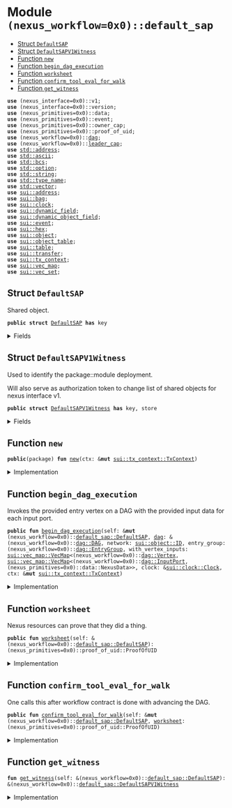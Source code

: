 
<a name="(nexus_workflow=0x0)_default_sap"></a>

# Module `(nexus_workflow=0x0)::default_sap`



-  [Struct `DefaultSAP`](#(nexus_workflow=0x0)_default_sap_DefaultSAP)
-  [Struct `DefaultSAPV1Witness`](#(nexus_workflow=0x0)_default_sap_DefaultSAPV1Witness)
-  [Function `new`](#(nexus_workflow=0x0)_default_sap_new)
-  [Function `begin_dag_execution`](#(nexus_workflow=0x0)_default_sap_begin_dag_execution)
-  [Function `worksheet`](#(nexus_workflow=0x0)_default_sap_worksheet)
-  [Function `confirm_tool_eval_for_walk`](#(nexus_workflow=0x0)_default_sap_confirm_tool_eval_for_walk)
-  [Function `get_witness`](#(nexus_workflow=0x0)_default_sap_get_witness)


<pre><code><b>use</b> (nexus_interface=0x0)::v1;
<b>use</b> (nexus_interface=0x0)::version;
<b>use</b> (nexus_primitives=0x0)::data;
<b>use</b> (nexus_primitives=0x0)::event;
<b>use</b> (nexus_primitives=0x0)::owner_cap;
<b>use</b> (nexus_primitives=0x0)::proof_of_uid;
<b>use</b> (nexus_workflow=0x0)::<a href="../nexus_workflow/dag.md#(nexus_workflow=0x0)_dag">dag</a>;
<b>use</b> (nexus_workflow=0x0)::<a href="../nexus_workflow/leader_cap.md#(nexus_workflow=0x0)_leader_cap">leader_cap</a>;
<b>use</b> <a href="../dependencies/std/address.md#std_address">std::address</a>;
<b>use</b> <a href="../dependencies/std/ascii.md#std_ascii">std::ascii</a>;
<b>use</b> <a href="../dependencies/std/bcs.md#std_bcs">std::bcs</a>;
<b>use</b> <a href="../dependencies/std/option.md#std_option">std::option</a>;
<b>use</b> <a href="../dependencies/std/string.md#std_string">std::string</a>;
<b>use</b> <a href="../dependencies/std/type_name.md#std_type_name">std::type_name</a>;
<b>use</b> <a href="../dependencies/std/vector.md#std_vector">std::vector</a>;
<b>use</b> <a href="../dependencies/sui/address.md#sui_address">sui::address</a>;
<b>use</b> <a href="../dependencies/sui/bag.md#sui_bag">sui::bag</a>;
<b>use</b> <a href="../dependencies/sui/clock.md#sui_clock">sui::clock</a>;
<b>use</b> <a href="../dependencies/sui/dynamic_field.md#sui_dynamic_field">sui::dynamic_field</a>;
<b>use</b> <a href="../dependencies/sui/dynamic_object_field.md#sui_dynamic_object_field">sui::dynamic_object_field</a>;
<b>use</b> <a href="../dependencies/sui/event.md#sui_event">sui::event</a>;
<b>use</b> <a href="../dependencies/sui/hex.md#sui_hex">sui::hex</a>;
<b>use</b> <a href="../dependencies/sui/object.md#sui_object">sui::object</a>;
<b>use</b> <a href="../dependencies/sui/object_table.md#sui_object_table">sui::object_table</a>;
<b>use</b> <a href="../dependencies/sui/table.md#sui_table">sui::table</a>;
<b>use</b> <a href="../dependencies/sui/transfer.md#sui_transfer">sui::transfer</a>;
<b>use</b> <a href="../dependencies/sui/tx_context.md#sui_tx_context">sui::tx_context</a>;
<b>use</b> <a href="../dependencies/sui/vec_map.md#sui_vec_map">sui::vec_map</a>;
<b>use</b> <a href="../dependencies/sui/vec_set.md#sui_vec_set">sui::vec_set</a>;
</code></pre>



<a name="(nexus_workflow=0x0)_default_sap_DefaultSAP"></a>

## Struct `DefaultSAP`

Shared object.


<pre><code><b>public</b> <b>struct</b> <a href="../nexus_workflow/default_sap.md#(nexus_workflow=0x0)_default_sap_DefaultSAP">DefaultSAP</a> <b>has</b> key
</code></pre>



<details>
<summary>Fields</summary>


<dl>
<dt>
<code>id: <a href="../dependencies/sui/object.md#sui_object_UID">sui::object::UID</a></code>
</dt>
<dd>
</dd>
<dt>
<code>witness: <a href="../dependencies/sui/bag.md#sui_bag_Bag">sui::bag::Bag</a></code>
</dt>
<dd>
 On package upgrade, we'll want to replace the previous witness with a
 new one that identifies the new package.
 This is because as of now Sui doesn't give us access to the package ID
 so we need to always create a new type and query it from the type via
 its type name.
</dd>
<dt>
<code>iv: (nexus_interface=0x0)::version::InterfaceVersion</code>
</dt>
<dd>
 Clients can search the smart agent shared object for this type to
 determine what interface to expect.
</dd>
</dl>


</details>

<a name="(nexus_workflow=0x0)_default_sap_DefaultSAPV1Witness"></a>

## Struct `DefaultSAPV1Witness`

Used to identify the package::module deployment.

Will also serve as authorization token to change list of shared objects for
nexus interface v1.


<pre><code><b>public</b> <b>struct</b> <a href="../nexus_workflow/default_sap.md#(nexus_workflow=0x0)_default_sap_DefaultSAPV1Witness">DefaultSAPV1Witness</a> <b>has</b> key, store
</code></pre>



<details>
<summary>Fields</summary>


<dl>
<dt>
<code>id: <a href="../dependencies/sui/object.md#sui_object_UID">sui::object::UID</a></code>
</dt>
<dd>
</dd>
</dl>


</details>

<a name="(nexus_workflow=0x0)_default_sap_new"></a>

## Function `new`



<pre><code><b>public</b>(package) <b>fun</b> <a href="../nexus_workflow/default_sap.md#(nexus_workflow=0x0)_default_sap_new">new</a>(ctx: &<b>mut</b> <a href="../dependencies/sui/tx_context.md#sui_tx_context_TxContext">sui::tx_context::TxContext</a>)
</code></pre>



<details>
<summary>Implementation</summary>


<pre><code><b>public</b>(package) <b>fun</b> <a href="../nexus_workflow/default_sap.md#(nexus_workflow=0x0)_default_sap_new">new</a>(ctx: &<b>mut</b> TxContext) {
    <b>let</b> <a href="../nexus_workflow/default_sap.md#(nexus_workflow=0x0)_default_sap">default_sap</a> = <a href="../nexus_workflow/default_sap.md#(nexus_workflow=0x0)_default_sap_DefaultSAP">DefaultSAP</a> {
        id: object::new(ctx),
        witness: {
            <b>let</b> <b>mut</b> b = bag::new(ctx);
            b.add(b"witness", <a href="../nexus_workflow/default_sap.md#(nexus_workflow=0x0)_default_sap_DefaultSAPV1Witness">DefaultSAPV1Witness</a> { id: object::new(ctx) });
            b
        },
        iv: <a href="../dependencies/nexus_workflow/version.md#(nexus_interface=0x0)_version_v">nexus_interface::version::v</a>(1),
    };
    <a href="../dependencies/nexus_workflow/v1.md#(nexus_interface=0x0)_v1_announce_interface_package">nexus_interface::v1::announce_interface_package</a>(
        <a href="../nexus_workflow/default_sap.md#(nexus_workflow=0x0)_default_sap">default_sap</a>.<a href="../nexus_workflow/default_sap.md#(nexus_workflow=0x0)_default_sap_get_witness">get_witness</a>(),
        vector[object::id(&<a href="../nexus_workflow/default_sap.md#(nexus_workflow=0x0)_default_sap">default_sap</a>)],
    );
    share_object(<a href="../nexus_workflow/default_sap.md#(nexus_workflow=0x0)_default_sap">default_sap</a>);
}
</code></pre>



</details>

<a name="(nexus_workflow=0x0)_default_sap_begin_dag_execution"></a>

## Function `begin_dag_execution`

Invokes the provided entry vertex on a DAG with the provided input data for
each input port.


<pre><code><b>public</b> <b>fun</b> <a href="../nexus_workflow/default_sap.md#(nexus_workflow=0x0)_default_sap_begin_dag_execution">begin_dag_execution</a>(self: &<b>mut</b> (nexus_workflow=0x0)::<a href="../nexus_workflow/default_sap.md#(nexus_workflow=0x0)_default_sap_DefaultSAP">default_sap::DefaultSAP</a>, <a href="../nexus_workflow/dag.md#(nexus_workflow=0x0)_dag">dag</a>: &(nexus_workflow=0x0)::<a href="../nexus_workflow/dag.md#(nexus_workflow=0x0)_dag_DAG">dag::DAG</a>, network: <a href="../dependencies/sui/object.md#sui_object_ID">sui::object::ID</a>, entry_group: (nexus_workflow=0x0)::<a href="../nexus_workflow/dag.md#(nexus_workflow=0x0)_dag_EntryGroup">dag::EntryGroup</a>, with_vertex_inputs: <a href="../dependencies/sui/vec_map.md#sui_vec_map_VecMap">sui::vec_map::VecMap</a>&lt;(nexus_workflow=0x0)::<a href="../nexus_workflow/dag.md#(nexus_workflow=0x0)_dag_Vertex">dag::Vertex</a>, <a href="../dependencies/sui/vec_map.md#sui_vec_map_VecMap">sui::vec_map::VecMap</a>&lt;(nexus_workflow=0x0)::<a href="../nexus_workflow/dag.md#(nexus_workflow=0x0)_dag_InputPort">dag::InputPort</a>, (nexus_primitives=0x0)::data::NexusData&gt;&gt;, clock: &<a href="../dependencies/sui/clock.md#sui_clock_Clock">sui::clock::Clock</a>, ctx: &<b>mut</b> <a href="../dependencies/sui/tx_context.md#sui_tx_context_TxContext">sui::tx_context::TxContext</a>)
</code></pre>



<details>
<summary>Implementation</summary>


<pre><code><b>public</b> <b>fun</b> <a href="../nexus_workflow/default_sap.md#(nexus_workflow=0x0)_default_sap_begin_dag_execution">begin_dag_execution</a>(
    self: &<b>mut</b> <a href="../nexus_workflow/default_sap.md#(nexus_workflow=0x0)_default_sap_DefaultSAP">DefaultSAP</a>,
    <a href="../nexus_workflow/dag.md#(nexus_workflow=0x0)_dag">dag</a>: &DAG,
    network: ID,
    entry_group: EntryGroup,
    with_vertex_inputs: VecMap&lt;Vertex, VecMap&lt;InputPort, NexusData&gt;&gt;,
    clock: &Clock,
    ctx: &<b>mut</b> TxContext,
) {
    self.iv.expect_v(1);
    <b>let</b> <b>mut</b> <a href="../nexus_workflow/default_sap.md#(nexus_workflow=0x0)_default_sap_worksheet">worksheet</a> = self.<a href="../nexus_workflow/default_sap.md#(nexus_workflow=0x0)_default_sap_worksheet">worksheet</a>();
    <b>let</b> (<b>mut</b> execution, ticket) = <a href="../nexus_workflow/dag.md#(nexus_workflow=0x0)_dag">dag</a>.begin_execution_of_entry_group(
        &<b>mut</b> <a href="../nexus_workflow/default_sap.md#(nexus_workflow=0x0)_default_sap_worksheet">worksheet</a>,
        network,
        entry_group,
        with_vertex_inputs,
        clock,
        ctx
    );
    <a href="../nexus_workflow/default_sap.md#(nexus_workflow=0x0)_default_sap_worksheet">worksheet</a>.consume(&self.<a href="../nexus_workflow/default_sap.md#(nexus_workflow=0x0)_default_sap_get_witness">get_witness</a>().id);
    <a href="../nexus_workflow/dag.md#(nexus_workflow=0x0)_dag">dag</a>.request_network_to_execute_walks(&<b>mut</b> execution, ticket, ctx);
    public_share_object(execution);
}
</code></pre>



</details>

<a name="(nexus_workflow=0x0)_default_sap_worksheet"></a>

## Function `worksheet`

Nexus resources can prove that they did a thing.


<pre><code><b>public</b> <b>fun</b> <a href="../nexus_workflow/default_sap.md#(nexus_workflow=0x0)_default_sap_worksheet">worksheet</a>(self: &(nexus_workflow=0x0)::<a href="../nexus_workflow/default_sap.md#(nexus_workflow=0x0)_default_sap_DefaultSAP">default_sap::DefaultSAP</a>): (nexus_primitives=0x0)::proof_of_uid::ProofOfUID
</code></pre>



<details>
<summary>Implementation</summary>


<pre><code><b>public</b> <b>fun</b> <a href="../nexus_workflow/default_sap.md#(nexus_workflow=0x0)_default_sap_worksheet">worksheet</a>(self: &<a href="../nexus_workflow/default_sap.md#(nexus_workflow=0x0)_default_sap_DefaultSAP">DefaultSAP</a>): ProofOfUID {
    self.iv.expect_v(1);
    proof_of_uid::new_with_type(&self.<a href="../nexus_workflow/default_sap.md#(nexus_workflow=0x0)_default_sap_get_witness">get_witness</a>().id, self.<a href="../nexus_workflow/default_sap.md#(nexus_workflow=0x0)_default_sap_get_witness">get_witness</a>())
}
</code></pre>



</details>

<a name="(nexus_workflow=0x0)_default_sap_confirm_tool_eval_for_walk"></a>

## Function `confirm_tool_eval_for_walk`

One calls this after workflow contract is done with advancing the DAG.


<pre><code><b>public</b> <b>fun</b> <a href="../nexus_workflow/default_sap.md#(nexus_workflow=0x0)_default_sap_confirm_tool_eval_for_walk">confirm_tool_eval_for_walk</a>(self: &<b>mut</b> (nexus_workflow=0x0)::<a href="../nexus_workflow/default_sap.md#(nexus_workflow=0x0)_default_sap_DefaultSAP">default_sap::DefaultSAP</a>, <a href="../nexus_workflow/default_sap.md#(nexus_workflow=0x0)_default_sap_worksheet">worksheet</a>: (nexus_primitives=0x0)::proof_of_uid::ProofOfUID)
</code></pre>



<details>
<summary>Implementation</summary>


<pre><code><b>public</b> <b>fun</b> <a href="../nexus_workflow/default_sap.md#(nexus_workflow=0x0)_default_sap_confirm_tool_eval_for_walk">confirm_tool_eval_for_walk</a>(
    self: &<b>mut</b> <a href="../nexus_workflow/default_sap.md#(nexus_workflow=0x0)_default_sap_DefaultSAP">DefaultSAP</a>,
    <a href="../nexus_workflow/default_sap.md#(nexus_workflow=0x0)_default_sap_worksheet">worksheet</a>: ProofOfUID,
) {
    self.iv.expect_v(1);
    <a href="../nexus_workflow/default_sap.md#(nexus_workflow=0x0)_default_sap_worksheet">worksheet</a>.consume(&self.<a href="../nexus_workflow/default_sap.md#(nexus_workflow=0x0)_default_sap_get_witness">get_witness</a>().id);
}
</code></pre>



</details>

<a name="(nexus_workflow=0x0)_default_sap_get_witness"></a>

## Function `get_witness`



<pre><code><b>fun</b> <a href="../nexus_workflow/default_sap.md#(nexus_workflow=0x0)_default_sap_get_witness">get_witness</a>(self: &(nexus_workflow=0x0)::<a href="../nexus_workflow/default_sap.md#(nexus_workflow=0x0)_default_sap_DefaultSAP">default_sap::DefaultSAP</a>): &(nexus_workflow=0x0)::<a href="../nexus_workflow/default_sap.md#(nexus_workflow=0x0)_default_sap_DefaultSAPV1Witness">default_sap::DefaultSAPV1Witness</a>
</code></pre>



<details>
<summary>Implementation</summary>


<pre><code><b>fun</b> <a href="../nexus_workflow/default_sap.md#(nexus_workflow=0x0)_default_sap_get_witness">get_witness</a>(self: &<a href="../nexus_workflow/default_sap.md#(nexus_workflow=0x0)_default_sap_DefaultSAP">DefaultSAP</a>): &<a href="../nexus_workflow/default_sap.md#(nexus_workflow=0x0)_default_sap_DefaultSAPV1Witness">DefaultSAPV1Witness</a> {
    self.witness.borrow(b"witness")
}
</code></pre>



</details>
